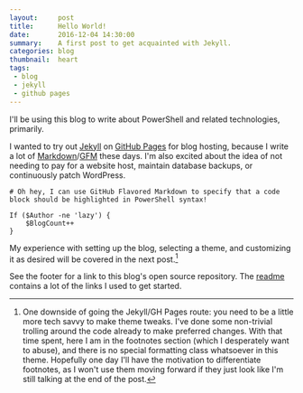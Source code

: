 ```yaml
---
layout:     post
title:      Hello World!
date:       2016-12-04 14:30:00
summary:    A first post to get acquainted with Jekyll.
categories: blog
thumbnail:  heart
tags:
 - blog
 - jekyll
 - github pages
---
```


I'll be using this blog to write about PowerShell and related technologies, primarily.

I wanted to try out [Jekyll] on [GitHub Pages][GP] for blog hosting, because I write a lot of [Markdown][MD]/[GFM] these days. I'm also excited about the idea of not needing to pay for a website host, maintain database backups, or continuously patch WordPress.

```posh
# Oh hey, I can use GitHub Flavored Markdown to specify that a code block should be highlighted in PowerShell syntax!

If ($Author -ne 'lazy') {
    $BlogCount++
}
```

My experience with setting up the blog, selecting a theme, and customizing it as desired will be covered in the next post.[^1]

See the footer for a link to this blog's open source repository. The [readme] contains a lot of the links I used to get started.

[^1]: One downside of going the Jekyll/GH Pages route: you need to be a little more tech savvy to make theme tweaks. I've done some non-trivial trolling around the code already to make preferred changes. With that time spent, here I am in the footnotes section (which I desperately want to abuse), and there is no special formatting class whatsoever in this theme. Hopefully one day I'll have the motivation to differentiate footnotes, as I won't use them moving forward if they just look like I'm still talking at the end of the post.

[Jekyll]: <https://jekyllrb.com/>
[GP]: <https://pages.github.com/>
[MD]: <http://daringfireball.net/projects/markdown/>
[GFM]: <https://guides.github.com/features/mastering-markdown/>
[readme]: <https://github.com/brianbunke/brianbunke.github.io/blob/master/readme.md>

